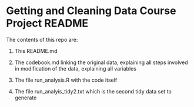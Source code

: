 # Getting and Cleaning Data Course Project README

The contents of this repo are:

1. This README.md

2. The codebook.md linking the original data, explaining all steps involved in modification of the data, 
   explaining all variables
   
3. The file run_analysis.R with the code itself

4. The file run_analyis_tidy2.txt which is the second tidy data set to generate

